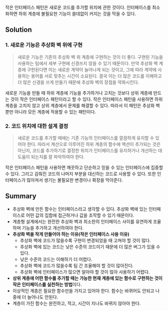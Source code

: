 작은 인터페이스 패턴은 새로운 코드를 추가할 위치에 관한 것이다.
인터페이스를 최소화하면 하위 계층에 불필요한 기능이 쓸데없이 커지는 것을 막을 수 있다.

## Solution

### 1. 새로운 기능은 추상화 벽 위에 구현

> 새로운 기능은 기존의 추상화 벽 위 계층에 구현하는 것이 더 좋다.
> 구현된 기능을 사용하는 팀에서 세부 구현에 신경쓰지 않을 수 있기 때문이다.
> 만약 추상화 벽 계층에 구현된다면 이는 새로운 계약이 늘어나게 되는 것이고, 그에 따라 계약에 사용하는 용어를 서로 맞추는 시간이 소요된다.
> 결국 이는 더 많은 코드를 이해하고 더 많은 신경을 쓰게 만들기 때문에 추상화 벽의 장점을 약화시킨다.

새로운 기능을 만들 때 하위 계층에 기능을 추가하거나 고치는 것보다 상위 계층에 만드는 것이 작은 인터페이스 패턴이라고 할 수 있다.
작은 인터페이스 패턴을 사용하면 하위 계층을 고치지 않고 상위 계층에서 문제를 해결할 수 있다.
따라서 이 패턴은 추상화 벽 뿐만 아니라 모든 계층에 적용할 수 있는 패턴이다.

### 2. 코드 위치에 대한 설계 결정

> 새로운 코드를 추가할 때에는 기존 기능의 인터페이스를 깔끔하게 유지할 수 있어야 한다.
> 따라서 계산으로 이루어진 하위 계층의 함수에 액션이 추가되는 것은 아닌지, 코드를 추가하기로 결정한 위치가 인터페이스를 유지하거나 개선하는 데 도움이 되는지를 잘 파악하여야 한다.

작은 인터페이스 패턴을 사용하면 깨끗하고 단순하고 믿을 수 있는 인터페이스에 집중할 수 있다.
그리고 감춰진 코드의 나머지 부분을 대신하는 코드로 사용할 수 있다.
또한 인터페이스가 많아져서 생기는 불필요한 변경이나 확장을 막아준다.

## Summary

- 추상화 벽에 만든 함수는 인터페이스라고 생각할 수 있다. 추상화 벽에 있는 인터페이스로 어떤 값의 집합에 접근하거나 값을 조작할 수 있기 때문이다.
- 계층형 설계에서는 완전한 추상화 벽과 최소한의 인터페이스 사이를 유연하게 조율하며 기능을 추가하고 개선하여야 한다.
- **추상화 벽을 작게 만들어야 하는 이유(작은 인터페이스 사용 이유)**
	- 추상화 벽에 코드가 많을수록 구현이 변경되었을 때 고쳐야 할 것이 많다.
	- 추상화 벽에 있는 코드는 낮은 수준의 코드이기 때문에 더 많은 버그가 있을 수 있다.
	- 낮은 수준의 코드는 이해하기 더 어렵다.
	- 추상화 벽에 코드가 많을수록 팀 간 조율해야 할 것이 많아진다.
	- 추상화 벽에 인터페이스가 많으면 알아야 할 것이 많아 사용하기 어렵다.
- **상위 계층에 어떤 함수를 추가할 때는 가능한 현재 계층에 있는 함수로 구현하는 것이 작은 인터페이스를 실천하는 방법**이다.
- 이상적인 계층은 필요한 함수만을 가지고 있어야 한다. 함수는 바뀌어도 안되고 나중에 더 늘어나도 안된다.
- 계층이 가진 함수는 완전하고, 적고, 시간이 지나도 바뀌지 않아야 한다.